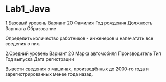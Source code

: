 # Lab1_Java

1.Базовый уровень
Вариант 20
Фамилия
Год рождения
Должность
Зарплата
Образование

Определить количество работников - инженеров и
напечатать все сведения о них.

2.Средний уровень
Вариант 20
Марка автомобиля 
Производитель 
Тип 
Год выпуска 
Дата регистрации 

Вывести сведения о машинах, произведённых до 2000-го  года и зарегистрированных менее года назад. 
